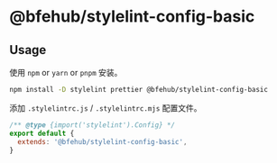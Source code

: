 # @bfehub/stylelint-config-basic

## Usage

使用 `npm` or `yarn` or `pnpm` 安装。

```sh
npm install -D stylelint prettier @bfehub/stylelint-config-basic
```

添加 `.stylelintrc.js` / `.stylelintrc.mjs` 配置文件。

```js
/** @type {import('stylelint').Config} */
export default {
  extends: '@bfehub/stylelint-config-basic',
}
```
